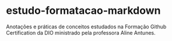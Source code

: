 # estudo-formatacao-markdown
Anotações e práticas de conceitos estudados na Formação Github Certification da DIO ministrado pela professora Aline Antunes.
